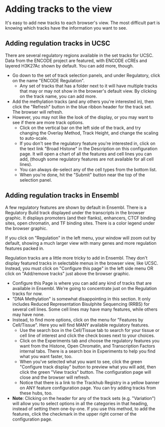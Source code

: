 # Adding tracks to the view  
It's easy to add new tracks to each browser's view. The most difficult part is knowing which tracks have the information you want to see.  
## Adding regulation tracks in UCSC  
There are several regulatory regions available in the set tracks for UCSC. Data from the ENCODE project are featured, with ENCODE cCREs and layered H3K27Ac shown by default. You can add more, though.  
* Go down to the set of track selection panels, and under Regulatory, click on the name "ENCODE Regulation".  
  * Any set of tracks that has a folder next to it will have multiple tracks that may or may not show in the browser's default view. By clicking on the track name, you can add more.  
* Add the methylation tracks (and any others you're interested in), then click the "Refresh" button in the blue ribbon header for the track set.  The browser will refresh.
* However, you may not like the look of the display, or you may want to see if there are more track options.  
  * Click on the vertical bar on the left side of the track, and try changing the Overlay Method, Track Height, and change the scaling to auto-scale.  
  * If you don't see the regulatory feature you're interested in, click on the text link "Broad Histone" in the Description on this configuration page. It will open a chart of all the features and cell lines you can add, (though some regulatory features are not available for all cell lines).
  * You can always de-select any of the cell types from the bottom list.  
  * When you're done, hit the "Submit" button near the top of the selection panel.

## Adding regulation tracks in Ensembl  
A few regulatory features are shown by default in Ensembl. There is a Regulatory Build track displayed under the transcripts in the browser graphic. It displays promoters (and their flanks), enhancers, CTCF binding sites, open chromatin, and TF binding sites. There is a color legend under the browser graphic.  

If you click on "Regulation" in the left menu, your window will zoom out by default, showing a much larger view with many genes and more regulation features packed in.  

Regulation tracks are a little more tricky to add in Ensembl. They don't display featured tracks in selectable menus in the browser view, like UCSC. Instead, you must click on "Configure this page" in the left side menu OR click on "Add/remove tracks" just above the browser graphic.  
* Configure this Page is where you can add any kind of tracks that are available in Ensembl. We're going to concentrate just on the Regulation tracks for now.  
* "DNA Methylation" is somewhat disappointing in this section. It only includes Reduced Representation Bisulphite Sequencing (RRBS) for several cell lines. Some cell lines may have many features, while others may have none. 
* Instead, to find more options, click on the menu for "Features by Cell/Tissue". Here you will find MANY available regulatory features.  
  * Use the search box in the Cell/Tissue tab to search for your tissue or cell line of interest and click the check boxes next to your choices.  
  * Click on the Experiments tab and choose the regulatory features you want from the Histone, Open Chromatin, and Transcription Factors internal tabs. There is a search box in Experiments to help you find what you want faster, too.  
  * When you've selected what you want to see, click the green "Configure track display" button to preview what you will add, then click the green "View tracks" button. The configuration page will close and the browser will refresh.
  * Notice that there is a link to the Trackhub Registry in a yellow banner on ANY feature configuration page. You can try adding tracks from these hubs, too.
 * **Note**: Clicking on the header for any of the track sets (e.g. "Variation") will allow you to select options in all the categories in that heading, instead of setting them one-by-one. If you use this method, to add the features, click the checkmark in the upper right corner of the configuration page. 
